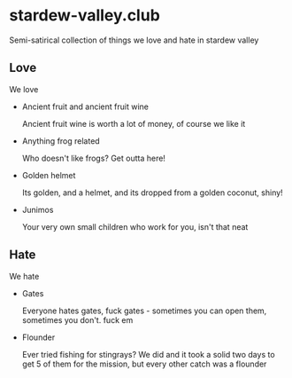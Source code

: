 # stardew-valley.club

Semi-satirical collection of things we love and hate in stardew valley

## Love

We love

- Ancient fruit and ancient fruit wine

  Ancient fruit wine is worth a lot of money, of course we like it

- Anything frog related

  Who doesn't like frogs? Get outta here!

- Golden helmet

  Its golden, and a helmet, and its dropped from a golden coconut, shiny!

- Junimos

  Your very own small children who work for you, isn't that neat

## Hate

We hate

- Gates

  Everyone hates gates, fuck gates - sometimes you can open them, sometimes you don't. fuck em

- Flounder

  Ever tried fishing for stingrays? We did and it took a solid two days to get 5 of them for the mission, but every other catch was a flounder
